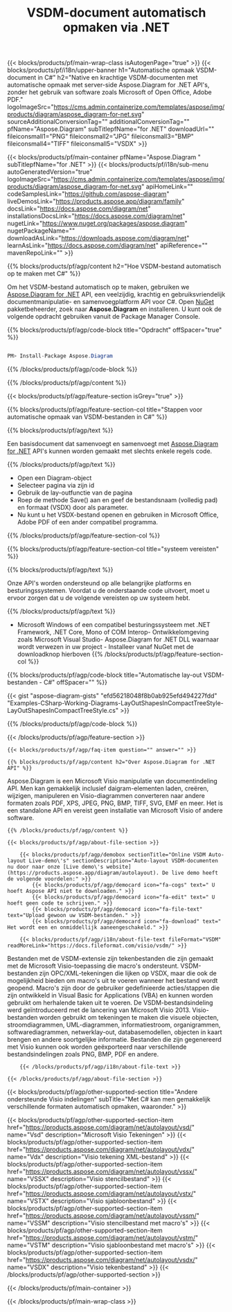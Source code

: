 ﻿---
title: VSDM-document automatisch opmaken via .NET 
weight: 3050
url: /nl/net/autolayout/vsdm/ 
description: C# broncode voor automatische opmaak vsdm-bestand op .NET Framework, .NET Core, Mono Platforms.
---
{{< blocks/products/pf/main-wrap-class isAutogenPage="true" >}}
{{< blocks/products/pf/i18n/upper-banner h1="Automatische opmaak VSDM-document in C#" h2="Native en krachtige VSDM-documenten met automatische opmaak met server-side Aspose.Diagram for .NET API\'s, zonder het gebruik van software zoals Microsoft of Open Office, Adobe PDF." logoImageSrc="https://cms.admin.containerize.com/templates/aspose/img/products/diagram/aspose_diagram-for-net.svg" sourceAdditionalConversionTag="" additionalConversionTag="" pfName="Aspose.Diagram" subTitlepfName="for .NET" downloadUrl="" fileiconsmall1="PNG" fileiconsmall2="JPG" fileiconsmall3="BMP" fileiconsmall4="TIFF" fileiconsmall5="VSDX" >}}

{{< blocks/products/pf/main-container pfName="Aspose.Diagram " subTitlepfName="for .NET" >}}
{{< blocks/products/pf/i18n/sub-menu autoGeneratedVersion="true" logoImageSrc="https://cms.admin.containerize.com/templates/aspose/img/products/diagram/aspose_diagram-for-net.svg" apiHomeLink="" codeSamplesLink="https://github.com/aspose-diagram" liveDemosLink="https://products.aspose.app/diagram/family" docsLink="https://docs.aspose.com/diagram/net" installationsDocsLink="https://docs.aspose.com/diagram/net" nugetLink="https://www.nuget.org/packages/aspose.diagram" nugetPackageName="" downloadAsLink="https://downloads.aspose.com/diagram/net" learnAsLink="https://docs.aspose.com/diagram/net" apiReference="" mavenRepoLink="" >}}

{{% blocks/products/pf/agp/content h2="Hoe VSDM-bestand automatisch op te maken met C#" %}}

 Om het VSDM-bestand automatisch op te maken, gebruiken we
 [Aspose.Diagram for .NET](https://products.aspose.com/diagram/net) 
 API, een veelzijdig, krachtig en gebruiksvriendelijk documentmanipulatie- en samenvoegplatform API voor C#. Open
 [NuGet](https://www.nuget.org/packages/aspose.diagram) 
 pakketbeheerder, zoek naar
 **Aspose.Diagram** 
 en installeren. U kunt ook de volgende opdracht gebruiken vanuit de Package Manager Console.

{{% blocks/products/pf/agp/code-block title="Opdracht" offSpacer="true" %}}

```cs

PM> Install-Package Aspose.Diagram


```

{{% /blocks/products/pf/agp/code-block %}}

{{% /blocks/products/pf/agp/content %}}

{{< blocks/products/pf/agp/feature-section isGrey="true" >}}

{{% blocks/products/pf/agp/feature-section-col title="Stappen voor automatische opmaak van VSDM-bestanden in C#" %}}

{{% blocks/products/pf/agp/text %}}

 Een basisdocument dat samenvoegt en samenvoegt met
 [Aspose.Diagram for .NET](https://products.aspose.com/diagram/net) 
 API's kunnen worden gemaakt met slechts enkele regels code.

{{% /blocks/products/pf/agp/text %}}

+ Open een Diagram-object
+ Selecteer pagina via zijn id
+ Gebruik de lay-outfunctie van de pagina
+ Roep de methode Save() aan en geef de bestandsnaam (volledig pad) en formaat (VSDX) door als parameter.
+ Nu kunt u het VSDX-bestand openen en gebruiken in Microsoft Office, Adobe PDF of een ander compatibel programma.

{{% /blocks/products/pf/agp/feature-section-col %}}

{{% blocks/products/pf/agp/feature-section-col title="systeem vereisten" %}}

{{% blocks/products/pf/agp/text %}}

 Onze API's worden ondersteund op alle belangrijke platforms en besturingssystemen. Voordat u de onderstaande code uitvoert, moet u ervoor zorgen dat u de volgende vereisten op uw systeem hebt.

{{% /blocks/products/pf/agp/text %}}

- Microsoft Windows of een compatibel besturingssysteem met .NET Framework, .NET Core, Mono of COM Interop- Ontwikkelomgeving zoals Microsoft Visual Studio- Aspose.Diagram for .NET DLL waarnaar wordt verwezen in uw project - Installeer vanaf NuGet met de downloadknop hierboven
{{% /blocks/products/pf/agp/feature-section-col %}}

{{% blocks/products/pf/agp/code-block title="Automatische lay-out VSDM-bestanden - C#" offSpacer="" %}}

{{< gist "aspose-diagram-gists" "efd56218048f8b0ab925efd494227fdd" "Examples-CSharp-Working-Diagrams-LayOutShapesInCompactTreeStyle-LayOutShapesInCompactTreeStyle.cs" >}}


{{% /blocks/products/pf/agp/code-block %}}

{{< /blocks/products/pf/agp/feature-section >}}

    {{< blocks/products/pf/agp/faq-item question="" answer="" >}}


<!-- aboutfile Starts -->

    {{% blocks/products/pf/agp/content h2="Over Aspose.Diagram for .NET API" %}}

 Aspose.Diagram is een Microsoft Visio manipulatie van documentindeling API. Men kan gemakkelijk inclusief daigram-elementen laden, creëren, wijzigen, manipuleren en Visio-diagrammen converteren naar andere formaten zoals PDF, XPS, JPEG, PNG, BMP, TIFF, SVG, EMF en meer. Het is een standalone API en vereist geen installatie van Microsoft Visio of andere software.  



    {{% /blocks/products/pf/agp/content %}}
    
    {{< blocks/products/pf/agp/about-file-section >}}
    
        {{< blocks/products/pf/agp/demobox sectionTitle="Online VSDM Auto-layout Live-demo\'s" sectionDescription="Auto-layout VSDM-documenten nu door naar onze [Live demo\'s website](https://products.aspose.app/diagram/autolayout). De live demo heeft de volgende voordelen:" >}}
            {{< blocks/products/pf/agp/democard icon="fa-cogs" text=" U hoeft Aspose API niet te downloaden." >}}
            {{< blocks/products/pf/agp/democard icon="fa-edit" text=" U hoeft geen code te schrijven." >}}
            {{< blocks/products/pf/agp/democard icon="fa-file-text" text="Upload gewoon uw VSDM-bestanden." >}}
            {{< blocks/products/pf/agp/democard icon="fa-download" text=" Het wordt een en onmiddellijk aaneengeschakeld." >}}
    
        {{< blocks/products/pf/agp/i18n/about-file-text fileFormat="VSDM" readMoreLink="https://docs.fileformat.com/visio/vsdm/" >}}
Bestanden met de VSDM-extensie zijn tekenbestanden die zijn gemaakt met de Microsoft Visio-toepassing die macro's ondersteunt. VSDM-bestanden zijn OPC/XML-tekeningen die lijken op VSDX, maar die ook de mogelijkheid bieden om macro's uit te voeren wanneer het bestand wordt geopend. Macro's zijn door de gebruiker gedefinieerde acties/stappen die zijn ontwikkeld in Visual Basic for Applications (VBA) en kunnen worden gebruikt om herhalende taken uit te voeren. De VSDM-bestandsindeling werd geïntroduceerd met de lancering van Microsoft Visio 2013. Visio-bestanden worden gebruikt om tekeningen te maken die visuele objecten, stroomdiagrammen, UML-diagrammen, informatiestroom, organigrammen, softwarediagrammen, netwerklay-out, databasemodellen, objecten in kaart brengen en andere soortgelijke informatie. Bestanden die zijn gegenereerd met Visio kunnen ook worden geëxporteerd naar verschillende bestandsindelingen zoals PNG, BMP, PDF en andere. 

        {{< /blocks/products/pf/agp/i18n/about-file-text >}}
    
    {{< /blocks/products/pf/agp/about-file-section >}}

<!-- aboutfile Ends -->

{{< blocks/products/pf/agp/other-supported-section title="Andere ondersteunde Visio indelingen" subTitle="Met C# kan men gemakkelijk verschillende formaten automatisch opmaken, waaronder." >}}

{{< blocks/products/pf/agp/other-supported-section-item href="https://products.aspose.com/diagram/net/autolayout/vsd/" name="Vsd" description="Microsoft Visio Tekeningen" >}}
{{< blocks/products/pf/agp/other-supported-section-item href="https://products.aspose.com/diagram/net/autolayout/vdx/" name="Vdx" description="Visio tekening XML-bestand" >}}
{{< blocks/products/pf/agp/other-supported-section-item href="https://products.aspose.com/diagram/net/autolayout/vssx/" name="VSSX" description="Visio stencilbestand" >}}
{{< blocks/products/pf/agp/other-supported-section-item href="https://products.aspose.com/diagram/net/autolayout/vstx/" name="VSTX" description="Visio sjabloonbestand" >}}
{{< blocks/products/pf/agp/other-supported-section-item href="https://products.aspose.com/diagram/net/autolayout/vssm/" name="VSSM" description="Visio stencilbestand met macro\'s" >}}
{{< blocks/products/pf/agp/other-supported-section-item href="https://products.aspose.com/diagram/net/autolayout/vstm/" name="VSTM" description="Visio sjabloonbestand met macro\'s" >}}
{{< blocks/products/pf/agp/other-supported-section-item href="https://products.aspose.com/diagram/net/autolayout/vsdx/" name="VSDX" description="Visio tekenbestand" >}}
{{< /blocks/products/pf/agp/other-supported-section >}}

{{< /blocks/products/pf/main-container >}}
    
{{< /blocks/products/pf/main-wrap-class >}}